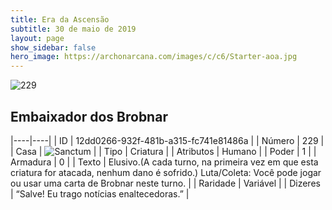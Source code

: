 ```yaml
---
title: Era da Ascensão
subtitle: 30 de maio de 2019
layout: page
show_sidebar: false
hero_image: https://archonarcana.com/images/c/c6/Starter-aoa.jpg
---
```


![229](https://cdn.keyforgegame.com/media/card_front/pt/435_229_3V4J8PW5J4WW_pt.png)

## Embaixador dos Brobnar

|----|----|
| ID | 12dd0266-932f-481b-a315-fc741e81486a |
| Número | 229 |
| Casa | ![Sanctum](https://archonarcana.com/images/thumb/c/c7/Sanctum.png/22px-Sanctum.png "Santuário") |
| Tipo | Criatura |
| Atributos | Humano |
| Poder | 1 |
| Armadura | 0 |
| Texto | Elusivo.(A cada turno, na primeira vez  em que esta criatura for atacada,  nenhum dano é sofrido.) Luta/Coleta: Você pode jogar ou usar uma carta de Brobnar neste turno. |
| Raridade | Variável |
| Dizeres | “Salve! Eu trago notícias enaltecedoras.” |
